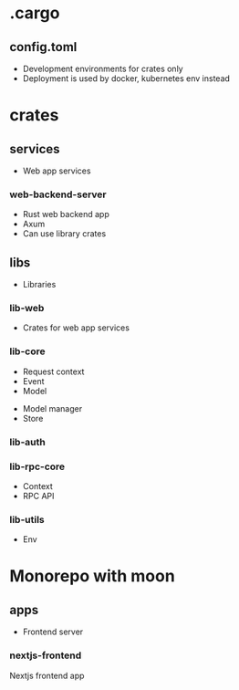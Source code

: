 # .cargo

## config.toml
- Development environments for crates only
- Deployment is used by docker, kubernetes env instead


# crates

## services
- Web app services

### web-backend-server
- Rust web backend app
- Axum
- Can use library crates

## libs
- Libraries

### lib-web
- Crates for web app services

### lib-core
- Request context
- Event
- Model
+ Model manager
+ Store

### lib-auth

### lib-rpc-core
- Context
- RPC API

### lib-utils
- Env

# Monorepo with moon

## apps
- Frontend server

### nextjs-frontend
Nextjs frontend app
